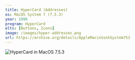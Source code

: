 ```yaml
---
title: HyperCard (Addresses)
os: MacOS System 7 (7.5.3)
year: 1996
program: HyperCard
elts: [Buttons, Icons]
image: /images/hyper-addresses.png
url: https://archive.org/details/AppleMacintoshSystem753
---
```


![HyperCard in MacOS 7.5.3](/images/hyper-addresses.png)
